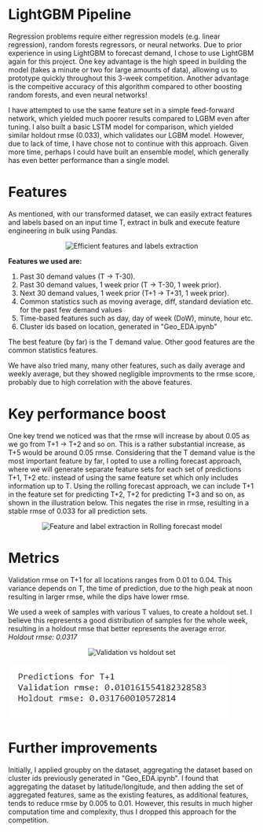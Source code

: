 # LightGBM Pipeline

Regression problems require either regression models (e.g. linear regression), random forests regressors, 
or neural networks. Due to prior experience in using LightGBM to forecast demand, I chose to use LightGBM again for this project.
One key advantage is the high speed in building the model (takes a minute or two for large amounts of data),
allowing us to prototype quickly throughout this 3-week competition. Another advantage is the compeitive accuracy
of this algorithm compared to other boosting random forests, and even neural networks!

I have attempted to use the same feature set in a simple feed-forward network, which yielded much poorer results
compared to LGBM even after tuning. I also built a basic LSTM model for comparison, which yielded similar holdout rmse (0.033),
which validates our LGBM model. However, due to lack of time, I have chose not to continue with this approach.
Given more time, perhaps I could have built an ensemble model, which generally has even better performance than a single model.

# Features

As mentioned, with our transformed dataset, we can easily extract features and labels based on an input time T, extract in bulk and execute feature engineering in bulk using Pandas.

<p align="center">
	<img src="https://raw.githubusercontent.com/ThunderXBlitZ/GrabAI/master/images/extraction_feature_label.png" alt="Efficient features and labels extraction" width="650" height="270">
</p>

**Features we used are:**
1. Past 30 demand values (T -> T-30).
2. Past 30 demand values, 1 week prior (T -> T-30, 1 week prior).
3. Next 30 demand values, 1 week prior (T+1 -> T+31, 1 week prior).
4. Common statistics such as moving average, diff, standard deviation etc.
for the past few demand values
5. Time-based features such as day, day of week (DoW), minute, hour etc.
6. Cluster ids based on location, generated in "Geo_EDA.ipynb"

The best feature (by far) is the T demand value. Other good features are the common statistics features.

We have also tried many, many other features, such as daily average and weekly average, but they showed negligible
improvments to the rmse score, probably due to high correlation with the above features.

# Key performance boost

One key trend we noticed was that the rmse will increase by about 0.05 as we go from T+1 -> T+2 and so on.
This is a rather substantial increase, as T+5 would be around 0.05 rmse. Considering that the T demand value
is the most important feature by far, I opted to use a rolling forecast approach, where we will generate separate
feature sets for each set of predictions T+1, T+2 etc. instead of using the same feature set which only includes 
information up to T. Using the rolling forecast approach, we can include T+1 in the feature set for predicting T+2,
T+2 for predicting T+3 and so on, as shown in the illustration below. This negates the rise in rmse, resulting in a stable rmse of 0.033 for all prediction sets.

<p align="center">
	<img src="https://raw.githubusercontent.com/ThunderXBlitZ/GrabAI/master/images/extraction_rolling_forecast.png" alt="Feature and label extraction in Rolling forecast model" width="650" height="270">
</p>

# Metrics

Validation rmse on T+1 for all locations ranges from 0.01 to 0.04. This variance depends on T, the time of prediction,
due to the high peak at noon resulting in larger rmse, while the dips have lower rmse.

We used a week of samples with various T values, to create a holdout set. I believe this represents a good distribution
of samples for the whole week, resulting in a holdout rmse that better represents the average error.
</br>
_Holdout rmse: 0.0317_

<p align="center">
	<img src="https://raw.githubusercontent.com/ThunderXBlitZ/GrabAI/master/images/extraction_val_holdout.png" alt="Validation vs holdout set" width="650" height="270">
</p>

![RMSE scores](../images/rmse_val.png?raw=true "RMSE scores")

# Further improvements

Initially, I applied groupby on the dataset, aggregating the dataset based on cluster ids previously generated in "Geo_EDA.ipynb". I found that aggregating the dataset by latitude/longitude, and then adding the set of aggregated features, same as the existing features, as additional features, tends to reduce rmse by 0.005 to 0.01. However, this results in much higher computation time and complexity, thus I dropped this approach for the competition.
